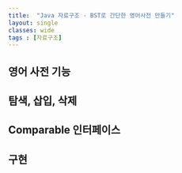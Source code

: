 ```yaml
---
title:  "Java 자료구조 - BST로 간단한 영어사전 만들기"
layout: single
classes: wide
tags : [자료구조]
---
```


## 영어 사전 기능

## 탐색, 삽입, 삭제

## Comparable 인터페이스

## 구현